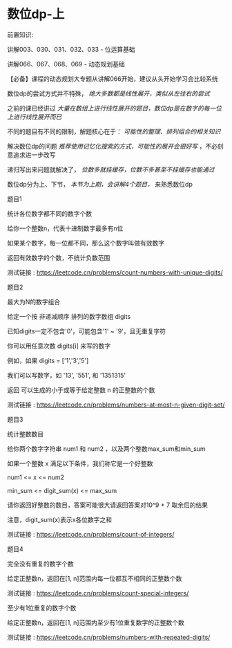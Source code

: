# 数位dp-上

前置知识:

讲解003、030、031、032、033 \- 位运算基础

讲解066、067、068、069 \- 动态规划基础

【必备】课程的动态规划大专题从讲解066开始，建议从头开始学习会比较系统

数位dp的尝试方式并不特殊， _绝大多数都是线性展开，类似从左往右的尝试_

之前的课已经讲过  _大量在数组上进行线性展开的题目，数位dp是在数字的每一位上进行线性展开而已_

不同的题目有不同的限制，解题核心在于： _可能性的整理、排列组合的相关知识_

解决数位dp的问题  _推荐使用记忆化搜索的方式，可能性的展开会很好写_ ，不必刻意追求进一步改写

递归写出来问题就解决了， _位数多就挂缓存，位数不多甚至不挂缓存也能通过_

数位dp分为上、下节， _本节为上期，会讲解4个题目，_ 来熟悉数位dp

题目1

统计各位数字都不同的数字个数

给你一个整数n，代表十进制数字最多有n位

如果某个数字，每一位都不同，那么这个数字叫做有效数字

返回有效数字的个数，不统计负数范围

测试链接 : [https://leetcode\.cn/problems/count\-numbers\-with\-unique\-digits/](https://leetcode.cn/problems/count-numbers-with-unique-digits/)

题目2

最大为N的数字组合

给定一个按 非递减顺序 排列的数字数组 digits

已知digits一定不包含'0'，可能包含'1' ~ '9'，且无重复字符

你可以用任意次数 digits\[i\] 来写的数字

例如，如果 digits = \['1'\,'3'\,'5'\]

我们可以写数字，如 '13'\, '551'\, 和 '1351315'

返回 可以生成的小于或等于给定整数 n 的正整数的个数

测试链接 : [https://leetcode\.cn/problems/numbers\-at\-most\-n\-given\-digit\-set/](https://leetcode.cn/problems/numbers-at-most-n-given-digit-set/)

题目3

统计整数数目

给你两个数字字符串 num1 和 num2 ，以及两个整数max\_sum和min\_sum

如果一个整数 x 满足以下条件，我们称它是一个好整数

num1 <= x <= num2

min\_sum <= digit\_sum\(x\) <= max\_sum

请你返回好整数的数目，答案可能很大请返回答案对10^9 \+ 7 取余后的结果

注意，digit\_sum\(x\)表示x各位数字之和

测试链接 : [https://leetcode\.cn/problems/count\-of\-integers/](https://leetcode.cn/problems/count-of-integers/)

题目4

完全没有重复的数字个数

给定正整数n，返回在\[1\, n\]范围内每一位都互不相同的正整数个数

测试链接 : [https://leetcode\.cn/problems/count\-special\-integers/](https://leetcode.cn/problems/count-special-integers/)

至少有1位重复的数字个数

给定正整数n，返回在\[1\, n\]范围内至少有1位重复数字的正整数个数

测试链接 : [https://leetcode\.cn/problems/numbers\-with\-repeated\-digits/](https://leetcode.cn/problems/numbers-with-repeated-digits/)

